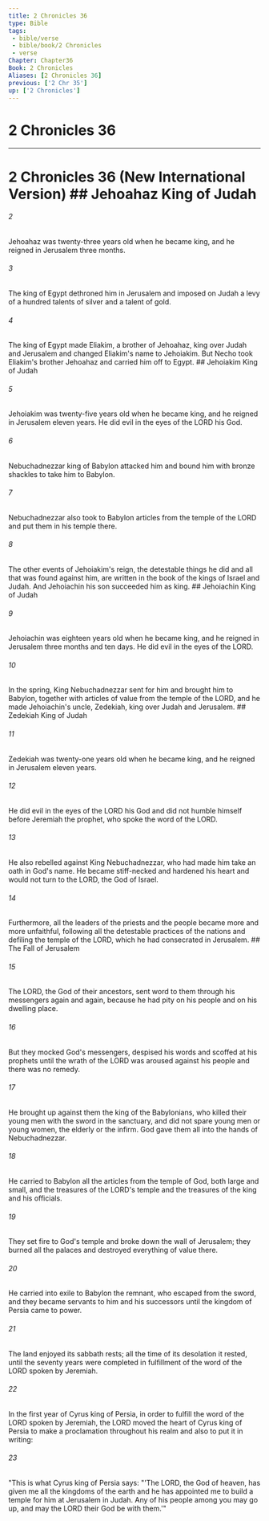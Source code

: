 ```yaml
---
title: 2 Chronicles 36
type: Bible
tags:
 - bible/verse
 - bible/book/2 Chronicles
 - verse
Chapter: Chapter36
Book: 2 Chronicles
Aliases: [2 Chronicles 36]
previous: ['2 Chr 35']
up: ['2 Chronicles']
---
```

# 2 Chronicles 36

***
# 2 Chronicles 36 (New International Version) ## Jehoahaz King of Judah 

###### 2 
Jehoahaz was twenty-three years old when he became king, and he reigned in Jerusalem three months. 

###### 3 
The king of Egypt dethroned him in Jerusalem and imposed on Judah a levy of a hundred talents of silver and a talent of gold. 

###### 4 
The king of Egypt made Eliakim, a brother of Jehoahaz, king over Judah and Jerusalem and changed Eliakim's name to Jehoiakim. But Necho took Eliakim's brother Jehoahaz and carried him off to Egypt. ## Jehoiakim King of Judah 

###### 5 
Jehoiakim was twenty-five years old when he became king, and he reigned in Jerusalem eleven years. He did evil in the eyes of the LORD his God. 

###### 6 
Nebuchadnezzar king of Babylon attacked him and bound him with bronze shackles to take him to Babylon. 

###### 7 
Nebuchadnezzar also took to Babylon articles from the temple of the LORD and put them in his temple there. 

###### 8 
The other events of Jehoiakim's reign, the detestable things he did and all that was found against him, are written in the book of the kings of Israel and Judah. And Jehoiachin his son succeeded him as king. ## Jehoiachin King of Judah 

###### 9 
Jehoiachin was eighteen years old when he became king, and he reigned in Jerusalem three months and ten days. He did evil in the eyes of the LORD. 

###### 10 
In the spring, King Nebuchadnezzar sent for him and brought him to Babylon, together with articles of value from the temple of the LORD, and he made Jehoiachin's uncle, Zedekiah, king over Judah and Jerusalem. ## Zedekiah King of Judah 

###### 11 
Zedekiah was twenty-one years old when he became king, and he reigned in Jerusalem eleven years. 

###### 12 
He did evil in the eyes of the LORD his God and did not humble himself before Jeremiah the prophet, who spoke the word of the LORD. 

###### 13 
He also rebelled against King Nebuchadnezzar, who had made him take an oath in God's name. He became stiff-necked and hardened his heart and would not turn to the LORD, the God of Israel. 

###### 14 
Furthermore, all the leaders of the priests and the people became more and more unfaithful, following all the detestable practices of the nations and defiling the temple of the LORD, which he had consecrated in Jerusalem. ## The Fall of Jerusalem 

###### 15 
The LORD, the God of their ancestors, sent word to them through his messengers again and again, because he had pity on his people and on his dwelling place. 

###### 16 
But they mocked God's messengers, despised his words and scoffed at his prophets until the wrath of the LORD was aroused against his people and there was no remedy. 

###### 17 
He brought up against them the king of the Babylonians, who killed their young men with the sword in the sanctuary, and did not spare young men or young women, the elderly or the infirm. God gave them all into the hands of Nebuchadnezzar. 

###### 18 
He carried to Babylon all the articles from the temple of God, both large and small, and the treasures of the LORD's temple and the treasures of the king and his officials. 

###### 19 
They set fire to God's temple and broke down the wall of Jerusalem; they burned all the palaces and destroyed everything of value there. 

###### 20 
He carried into exile to Babylon the remnant, who escaped from the sword, and they became servants to him and his successors until the kingdom of Persia came to power. 

###### 21 
The land enjoyed its sabbath rests; all the time of its desolation it rested, until the seventy years were completed in fulfillment of the word of the LORD spoken by Jeremiah. 

###### 22 
In the first year of Cyrus king of Persia, in order to fulfill the word of the LORD spoken by Jeremiah, the LORD moved the heart of Cyrus king of Persia to make a proclamation throughout his realm and also to put it in writing: 

###### 23 
"This is what Cyrus king of Persia says: "'The LORD, the God of heaven, has given me all the kingdoms of the earth and he has appointed me to build a temple for him at Jerusalem in Judah. Any of his people among you may go up, and may the LORD their God be with them.'" 
